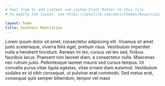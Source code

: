 ```yaml
---
# Feel free to add content and custom Front Matter to this file.
# To modify the layout, see https://jekyllrb.com/docs/themes/#overriding-theme-defaults

layout: home
title: Southern Meditation
---
```

Lorem ipsum dolor sit amet, consectetur adipiscing elit. Vivamus sit amet justo scelerisque, viverra felis eget, pretium risus. Vestibulum imperdiet nulla a hendrerit tincidunt. Aenean mi leo, cursus vel leo sed, finibus faucibus lacus. Praesent non laoreet diam, a consectetur nulla. Maecenas nec rutrum justo. Pellentesque laoreet mauris sed cursus tempus. Ut convallis purus vitae ligula egestas, vitae ornare diam euismod. Vestibulum sodales ex id nibh consequat, ut pulvinar erat commodo. Sed metus erat, consequat quis semper bibendum, tempor vel mass